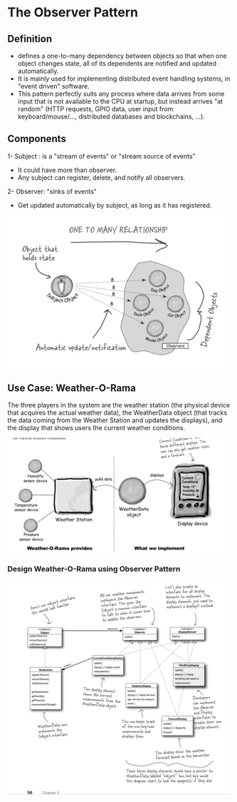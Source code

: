 # The Observer Pattern 
## Definition
- defines a one-to-many dependency between objects so that when one object changes state, all of its dependents are notified and updated automatically.
- It is mainly used for implementing distributed event handling systems, in "event driven" software. 
- This pattern perfectly suits any process where data arrives from some input that is not available to the CPU at startup, but instead arrives "at random" (HTTP requests, GPIO data, user input from keyboard/mouse/..., distributed databases and blockchains, ...).
## Components 

1- Subject : is a "stream of events" or "stream source of events"
- It could have more than observer.
- Any subject can register, delete, and notify all observers.

2- Observer: "sinks of events"
- Get updated automatically by subject, as long as it has registered.

<img src="imgs/def.png" width="500">

## Use Case: Weather-O-Rama
The three players in the system are the weather station (the physical device that acquires the actual weather data), the WeatherData object (that tracks the data coming from the Weather Station and updates the displays), and the display that shows users the current weather conditions.

<img src="imgs/system.png" width="500">


### Design Weather-O-Rama using Observer Pattern

<img src="imgs/observer_dia.png" width="500">
